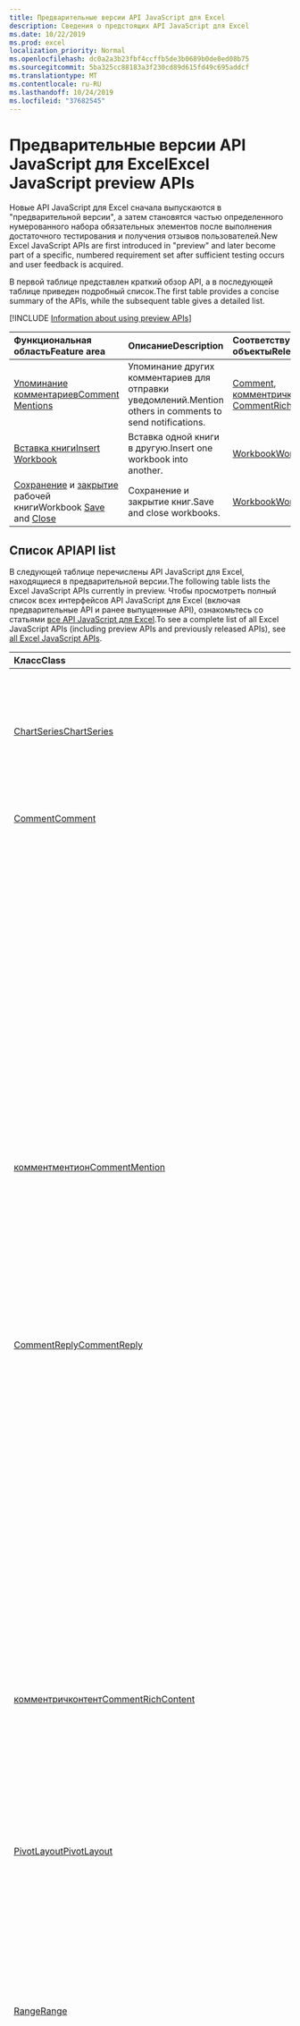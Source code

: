 ```yaml
---
title: Предварительные версии API JavaScript для Excel
description: Сведения о предстоящих API JavaScript для Excel
ms.date: 10/22/2019
ms.prod: excel
localization_priority: Normal
ms.openlocfilehash: dc0a2a3b23fbf4ccffb5de3b0689b0de0ed08b75
ms.sourcegitcommit: 5ba325cc88183a3f230cd89d615fd49c695addcf
ms.translationtype: MT
ms.contentlocale: ru-RU
ms.lasthandoff: 10/24/2019
ms.locfileid: "37682545"
---
```

# <a name="excel-javascript-preview-apis"></a><span data-ttu-id="dd6a9-103">Предварительные версии API JavaScript для Excel</span><span class="sxs-lookup"><span data-stu-id="dd6a9-103">Excel JavaScript preview APIs</span></span>

<span data-ttu-id="dd6a9-104">Новые API JavaScript для Excel сначала выпускаются в "предварительной версии", а затем становятся частью определенного нумерованного набора обязательных элементов после выполнения достаточного тестирования и получения отзывов пользователей.</span><span class="sxs-lookup"><span data-stu-id="dd6a9-104">New Excel JavaScript APIs are first introduced in "preview" and later become part of a specific, numbered requirement set after sufficient testing occurs and user feedback is acquired.</span></span>

<span data-ttu-id="dd6a9-105">В первой таблице представлен краткий обзор API, а в последующей таблице приведен подробный список.</span><span class="sxs-lookup"><span data-stu-id="dd6a9-105">The first table provides a concise summary of the APIs, while the subsequent table gives a detailed list.</span></span>

[!INCLUDE [Information about using preview APIs](../../includes/using-preview-apis-host.md)]

| <span data-ttu-id="dd6a9-106">Функциональная область</span><span class="sxs-lookup"><span data-stu-id="dd6a9-106">Feature area</span></span> | <span data-ttu-id="dd6a9-107">Описание</span><span class="sxs-lookup"><span data-stu-id="dd6a9-107">Description</span></span> | <span data-ttu-id="dd6a9-108">Соответствующие объекты</span><span class="sxs-lookup"><span data-stu-id="dd6a9-108">Relevant objects</span></span> |
|:--- |:--- |:--- |
| [<span data-ttu-id="dd6a9-109">Упоминание комментариев</span><span class="sxs-lookup"><span data-stu-id="dd6a9-109">Comment Mentions</span></span>](../../excel/excel-add-ins-comments.md#mentions-preview) | <span data-ttu-id="dd6a9-110">Упоминание других комментариев для отправки уведомлений.</span><span class="sxs-lookup"><span data-stu-id="dd6a9-110">Mention others in comments to send notifications.</span></span> | <span data-ttu-id="dd6a9-111">[Comment](/javascript/api/excel/excel.comment), [комментричконтент](/javascript/api/excel/excel.commentrichcontent)</span><span class="sxs-lookup"><span data-stu-id="dd6a9-111">[Comment](/javascript/api/excel/excel.comment), [CommentRichContent](/javascript/api/excel/excel.commentrichcontent)</span></span> |
| [<span data-ttu-id="dd6a9-112">Вставка книги</span><span class="sxs-lookup"><span data-stu-id="dd6a9-112">Insert Workbook</span></span>](../../excel/excel-add-ins-workbooks.md#insert-a-copy-of-an-existing-workbook-into-the-current-one-preview) | <span data-ttu-id="dd6a9-113">Вставка одной книги в другую.</span><span class="sxs-lookup"><span data-stu-id="dd6a9-113">Insert one workbook into another.</span></span>  | [<span data-ttu-id="dd6a9-114">Workbook</span><span class="sxs-lookup"><span data-stu-id="dd6a9-114">Workbook</span></span>](/javascript/api/excel/excel.worksheetcollection) |
| <span data-ttu-id="dd6a9-115">[Сохранение](../../excel/excel-add-ins-workbooks.md#save-the-workbook-preview) и [закрытие](../../excel/excel-add-ins-workbooks.md#close-the-workbook-preview) рабочей книги</span><span class="sxs-lookup"><span data-stu-id="dd6a9-115">Workbook [Save](../../excel/excel-add-ins-workbooks.md#save-the-workbook-preview) and [Close](../../excel/excel-add-ins-workbooks.md#close-the-workbook-preview)</span></span> | <span data-ttu-id="dd6a9-116">Сохранение и закрытие книг.</span><span class="sxs-lookup"><span data-stu-id="dd6a9-116">Save and close workbooks.</span></span>  | [<span data-ttu-id="dd6a9-117">Workbook</span><span class="sxs-lookup"><span data-stu-id="dd6a9-117">Workbook</span></span>](/javascript/api/excel/excel.workbook) |

## <a name="api-list"></a><span data-ttu-id="dd6a9-118">Список API</span><span class="sxs-lookup"><span data-stu-id="dd6a9-118">API list</span></span>

<span data-ttu-id="dd6a9-119">В следующей таблице перечислены API JavaScript для Excel, находящиеся в предварительной версии.</span><span class="sxs-lookup"><span data-stu-id="dd6a9-119">The following table lists the Excel JavaScript APIs currently in preview.</span></span> <span data-ttu-id="dd6a9-120">Чтобы просмотреть полный список всех интерфейсов API JavaScript для Excel (включая предварительные API и ранее выпущенные API), ознакомьтесь со статьями [все API JavaScript для Excel](/javascript/api/excel?view=excel-js-preview).</span><span class="sxs-lookup"><span data-stu-id="dd6a9-120">To see a complete list of all Excel JavaScript APIs (including preview APIs and previously released APIs), see [all Excel JavaScript APIs](/javascript/api/excel?view=excel-js-preview).</span></span>

| <span data-ttu-id="dd6a9-121">Класс</span><span class="sxs-lookup"><span data-stu-id="dd6a9-121">Class</span></span> | <span data-ttu-id="dd6a9-122">Поля</span><span class="sxs-lookup"><span data-stu-id="dd6a9-122">Fields</span></span> | <span data-ttu-id="dd6a9-123">Описание</span><span class="sxs-lookup"><span data-stu-id="dd6a9-123">Description</span></span> |
|:---|:---|:---|
|[<span data-ttu-id="dd6a9-124">ChartSeries</span><span class="sxs-lookup"><span data-stu-id="dd6a9-124">ChartSeries</span></span>](/javascript/api/excel/excel.chartseries)|[<span data-ttu-id="dd6a9-125">Жетдименсионвалуес (Dimension: Excel. Чартсериесдименсион)</span><span class="sxs-lookup"><span data-stu-id="dd6a9-125">getDimensionValues(dimension: Excel.ChartSeriesDimension)</span></span>](/javascript/api/excel/excel.chartseries#getdimensionvalues-dimension-)|<span data-ttu-id="dd6a9-126">Получает значения из одного измерения ряда диаграммы.</span><span class="sxs-lookup"><span data-stu-id="dd6a9-126">Gets the values from a single dimension of the chart series.</span></span> <span data-ttu-id="dd6a9-127">Это могут быть значения категории или значения данных, в зависимости от указанного измерения и способа сопоставления данных для ряда диаграммы.</span><span class="sxs-lookup"><span data-stu-id="dd6a9-127">These could be either category values or data values, depending on the dimension specified and how the data is mapped for the chart series.</span></span>|
|[<span data-ttu-id="dd6a9-128">Comment</span><span class="sxs-lookup"><span data-stu-id="dd6a9-128">Comment</span></span>](/javascript/api/excel/excel.comment)|[<span data-ttu-id="dd6a9-129">mentions</span><span class="sxs-lookup"><span data-stu-id="dd6a9-129">mentions</span></span>](/javascript/api/excel/excel.comment#mentions)|<span data-ttu-id="dd6a9-130">Получает объекты (например, людей), которые упоминаются в комментариях.</span><span class="sxs-lookup"><span data-stu-id="dd6a9-130">Gets the entities (e.g. people) that are mentioned in comments.</span></span>|
||[<span data-ttu-id="dd6a9-131">ричконтент</span><span class="sxs-lookup"><span data-stu-id="dd6a9-131">richContent</span></span>](/javascript/api/excel/excel.comment#richcontent)|<span data-ttu-id="dd6a9-132">Получает форматированный текст комментария (например, упоминания в комментариях).</span><span class="sxs-lookup"><span data-stu-id="dd6a9-132">Gets the rich comment content (e.g. mentions in comments).</span></span> <span data-ttu-id="dd6a9-133">Эта строка не предназначена для отображения конечным пользователям.</span><span class="sxs-lookup"><span data-stu-id="dd6a9-133">This string is not meant to be displayed to end-users.</span></span> <span data-ttu-id="dd6a9-134">Надстройка должна использовать эту надстройку только для анализа форматированного содержимого комментариев.</span><span class="sxs-lookup"><span data-stu-id="dd6a9-134">Your add-in should only use this to parse rich comment content.</span></span>|
||[<span data-ttu-id="dd6a9-135">определяем</span><span class="sxs-lookup"><span data-stu-id="dd6a9-135">resolved</span></span>](/javascript/api/excel/excel.comment#resolved)|<span data-ttu-id="dd6a9-136">Получает или задает состояние потока комментариев.</span><span class="sxs-lookup"><span data-stu-id="dd6a9-136">Gets or sets the comment thread status.</span></span> <span data-ttu-id="dd6a9-137">Значение "true" означает, что поток комментариев находится в состоянии "разрешено".</span><span class="sxs-lookup"><span data-stu-id="dd6a9-137">A value of "true" means the comment thread is in the resolved state.</span></span>|
||[<span data-ttu-id="dd6a9-138">Упдатементионс (Контентвисментионс: Excel. Комментричконтент)</span><span class="sxs-lookup"><span data-stu-id="dd6a9-138">updateMentions(contentWithMentions: Excel.CommentRichContent)</span></span>](/javascript/api/excel/excel.comment#updatementions-contentwithmentions-)|<span data-ttu-id="dd6a9-139">Обновляет содержимое комментария с помощью специально отформатированной строки и списка упоминаний.</span><span class="sxs-lookup"><span data-stu-id="dd6a9-139">Updates the comment content with a specially formatted string and a list of mentions.</span></span>|
|[<span data-ttu-id="dd6a9-140">комментментион</span><span class="sxs-lookup"><span data-stu-id="dd6a9-140">CommentMention</span></span>](/javascript/api/excel/excel.commentmention)|[<span data-ttu-id="dd6a9-141">email</span><span class="sxs-lookup"><span data-stu-id="dd6a9-141">email</span></span>](/javascript/api/excel/excel.commentmention#email)|<span data-ttu-id="dd6a9-142">Получает или задает адрес электронной почты объекта, который упоминается в примечании.</span><span class="sxs-lookup"><span data-stu-id="dd6a9-142">Gets or sets the email address of the entity that is mentioned in comment.</span></span>|
||[<span data-ttu-id="dd6a9-143">id</span><span class="sxs-lookup"><span data-stu-id="dd6a9-143">id</span></span>](/javascript/api/excel/excel.commentmention#id)|<span data-ttu-id="dd6a9-144">Получает или задает идентификатор объекта.</span><span class="sxs-lookup"><span data-stu-id="dd6a9-144">Gets or sets the id of the entity.</span></span> <span data-ttu-id="dd6a9-145">Эта информация выравнивается по идентификатору в `CommentRichContent.richContent`файле.</span><span class="sxs-lookup"><span data-stu-id="dd6a9-145">This is aligned with the id information in `CommentRichContent.richContent`.</span></span>|
||[<span data-ttu-id="dd6a9-146">name</span><span class="sxs-lookup"><span data-stu-id="dd6a9-146">name</span></span>](/javascript/api/excel/excel.commentmention#name)|<span data-ttu-id="dd6a9-147">Получает или задает имя объекта, упоминаемого в примечании.</span><span class="sxs-lookup"><span data-stu-id="dd6a9-147">Gets or sets the name of the entity that is mentioned in comment.</span></span>|
|[<span data-ttu-id="dd6a9-148">CommentReply</span><span class="sxs-lookup"><span data-stu-id="dd6a9-148">CommentReply</span></span>](/javascript/api/excel/excel.commentreply)|[<span data-ttu-id="dd6a9-149">mentions</span><span class="sxs-lookup"><span data-stu-id="dd6a9-149">mentions</span></span>](/javascript/api/excel/excel.commentreply#mentions)|<span data-ttu-id="dd6a9-150">Получает объекты (например, людей), которые упоминаются в комментариях.</span><span class="sxs-lookup"><span data-stu-id="dd6a9-150">Gets the entities (e.g. people) that are mentioned in comments.</span></span>|
||[<span data-ttu-id="dd6a9-151">определяем</span><span class="sxs-lookup"><span data-stu-id="dd6a9-151">resolved</span></span>](/javascript/api/excel/excel.commentreply#resolved)|<span data-ttu-id="dd6a9-152">Получает или задает состояние ответа на комментарий.</span><span class="sxs-lookup"><span data-stu-id="dd6a9-152">Gets or sets the comment reply status.</span></span> <span data-ttu-id="dd6a9-153">Значение "true" означает, что ответ комментария находится в состоянии "разрешено".</span><span class="sxs-lookup"><span data-stu-id="dd6a9-153">A value of "true" means the comment reply is in the resolved state.</span></span>|
||[<span data-ttu-id="dd6a9-154">ричконтент</span><span class="sxs-lookup"><span data-stu-id="dd6a9-154">richContent</span></span>](/javascript/api/excel/excel.commentreply#richcontent)|<span data-ttu-id="dd6a9-155">Получает форматированный текст комментария (например, упоминания в комментариях).</span><span class="sxs-lookup"><span data-stu-id="dd6a9-155">Gets the rich comment content (e.g. mentions in comments).</span></span> <span data-ttu-id="dd6a9-156">Эта строка не предназначена для отображения конечным пользователям.</span><span class="sxs-lookup"><span data-stu-id="dd6a9-156">This string is not meant to be displayed to end-users.</span></span> <span data-ttu-id="dd6a9-157">Надстройка должна использовать эту надстройку только для анализа форматированного содержимого комментариев.</span><span class="sxs-lookup"><span data-stu-id="dd6a9-157">Your add-in should only use this to parse rich comment content.</span></span>|
||[<span data-ttu-id="dd6a9-158">Упдатементионс (Контентвисментионс: Excel. Комментричконтент)</span><span class="sxs-lookup"><span data-stu-id="dd6a9-158">updateMentions(contentWithMentions: Excel.CommentRichContent)</span></span>](/javascript/api/excel/excel.commentreply#updatementions-contentwithmentions-)|<span data-ttu-id="dd6a9-159">Обновляет содержимое комментария с помощью специально отформатированной строки и списка упоминаний.</span><span class="sxs-lookup"><span data-stu-id="dd6a9-159">Updates the comment content with a specially formatted string and a list of mentions.</span></span>|
|[<span data-ttu-id="dd6a9-160">комментричконтент</span><span class="sxs-lookup"><span data-stu-id="dd6a9-160">CommentRichContent</span></span>](/javascript/api/excel/excel.commentrichcontent)|[<span data-ttu-id="dd6a9-161">mentions</span><span class="sxs-lookup"><span data-stu-id="dd6a9-161">mentions</span></span>](/javascript/api/excel/excel.commentrichcontent#mentions)|<span data-ttu-id="dd6a9-162">Массив, содержащий все сущности (например, люди), упомянутые в комментарии.</span><span class="sxs-lookup"><span data-stu-id="dd6a9-162">An array containing all the entities (e.g. people) mentioned within the comment.</span></span>|
||[<span data-ttu-id="dd6a9-163">ричконтент</span><span class="sxs-lookup"><span data-stu-id="dd6a9-163">richContent</span></span>](/javascript/api/excel/excel.commentrichcontent#richcontent)||
|[<span data-ttu-id="dd6a9-164">PivotLayout</span><span class="sxs-lookup"><span data-stu-id="dd6a9-164">PivotLayout</span></span>](/javascript/api/excel/excel.pivotlayout)|[<span data-ttu-id="dd6a9-165">getCell(dataHierarchy: DataPivotHierarchy \| string, rowItems: Array<PivotItem \| string>, columnItems: Array<PivotItem \| string>)</span><span class="sxs-lookup"><span data-stu-id="dd6a9-165">getCell(dataHierarchy: DataPivotHierarchy \| string, rowItems: Array<PivotItem \| string>, columnItems: Array<PivotItem \| string>)</span></span>](/javascript/api/excel/excel.pivotlayout#getcell-datahierarchy--rowitems--columnitems-)|<span data-ttu-id="dd6a9-166">Получает уникальную ячейку в сводной таблице на основе иерархии данных и элементов строк и столбцов соответствующих иерархий.</span><span class="sxs-lookup"><span data-stu-id="dd6a9-166">Gets a unique cell in the PivotTable based on a data hierarchy and the row and column items of their respective hierarchies.</span></span> <span data-ttu-id="dd6a9-167">Возвращаемая ячейка находится на пересечении указанной строки и столбца, содержащего данные из заданной иерархии.</span><span class="sxs-lookup"><span data-stu-id="dd6a9-167">The returned cell is the intersection of the given row and column that contains the data from the given hierarchy.</span></span> <span data-ttu-id="dd6a9-168">Этот метод является обратным вызову методов getPivotItems и getDataHierarchy для конкретной ячейки.</span><span class="sxs-lookup"><span data-stu-id="dd6a9-168">This method is the inverse of calling getPivotItems and getDataHierarchy on a particular cell.</span></span>|
|[<span data-ttu-id="dd6a9-169">Range</span><span class="sxs-lookup"><span data-stu-id="dd6a9-169">Range</span></span>](/javascript/api/excel/excel.range)|[<span data-ttu-id="dd6a9-170">getSpillParent()</span><span class="sxs-lookup"><span data-stu-id="dd6a9-170">getSpillParent()</span></span>](/javascript/api/excel/excel.range#getspillparent--)|<span data-ttu-id="dd6a9-171">Получает объект диапазона, содержащий базовую ячейку для переносимой ячейки.</span><span class="sxs-lookup"><span data-stu-id="dd6a9-171">Gets the range object containing the anchor cell for a cell getting spilled into.</span></span> <span data-ttu-id="dd6a9-172">Возвращает ошибку, если применяется к диапазону с несколькими ячейками.</span><span class="sxs-lookup"><span data-stu-id="dd6a9-172">Fails if applied to a range with more than one cell.</span></span> <span data-ttu-id="dd6a9-173">Только для чтения.</span><span class="sxs-lookup"><span data-stu-id="dd6a9-173">Read-only.</span></span>|
||[<span data-ttu-id="dd6a9-174">getSpillParentOrNullObject()</span><span class="sxs-lookup"><span data-stu-id="dd6a9-174">getSpillParentOrNullObject()</span></span>](/javascript/api/excel/excel.range#getspillparentornullobject--)|<span data-ttu-id="dd6a9-175">Получает объект диапазона, содержащий базовую ячейку для переносимой ячейки.</span><span class="sxs-lookup"><span data-stu-id="dd6a9-175">Gets the range object containing the anchor cell for a cell getting spilled into.</span></span> <span data-ttu-id="dd6a9-176">Только для чтения.</span><span class="sxs-lookup"><span data-stu-id="dd6a9-176">Read-only.</span></span>|
||[<span data-ttu-id="dd6a9-177">getSpillingToRange()</span><span class="sxs-lookup"><span data-stu-id="dd6a9-177">getSpillingToRange()</span></span>](/javascript/api/excel/excel.range#getspillingtorange--)|<span data-ttu-id="dd6a9-178">Получает объект range, содержащий диапазон переноса при вызове для базовой ячейки.</span><span class="sxs-lookup"><span data-stu-id="dd6a9-178">Gets the range object containing the spill range when called on an anchor cell.</span></span> <span data-ttu-id="dd6a9-179">Возвращает ошибку, если применяется к диапазону с несколькими ячейками.</span><span class="sxs-lookup"><span data-stu-id="dd6a9-179">Fails if applied to a range with more than one cell.</span></span> <span data-ttu-id="dd6a9-180">Только для чтения.</span><span class="sxs-lookup"><span data-stu-id="dd6a9-180">Read-only.</span></span>|
||[<span data-ttu-id="dd6a9-181">getSpillingToRangeOrNullObject()</span><span class="sxs-lookup"><span data-stu-id="dd6a9-181">getSpillingToRangeOrNullObject()</span></span>](/javascript/api/excel/excel.range#getspillingtorangeornullobject--)|<span data-ttu-id="dd6a9-182">Получает объект range, содержащий диапазон переноса при вызове для базовой ячейки.</span><span class="sxs-lookup"><span data-stu-id="dd6a9-182">Gets the range object containing the spill range when called on an anchor cell.</span></span> <span data-ttu-id="dd6a9-183">Только для чтения.</span><span class="sxs-lookup"><span data-stu-id="dd6a9-183">Read-only.</span></span>|
||[<span data-ttu-id="dd6a9-184">hasSpill</span><span class="sxs-lookup"><span data-stu-id="dd6a9-184">hasSpill</span></span>](/javascript/api/excel/excel.range#hasspill)|<span data-ttu-id="dd6a9-185">Указывает, есть ли во всех ячейках граница переноса.</span><span class="sxs-lookup"><span data-stu-id="dd6a9-185">Represents if all cells have a spill border.</span></span>|
||[<span data-ttu-id="dd6a9-186">саведасаррай</span><span class="sxs-lookup"><span data-stu-id="dd6a9-186">savedAsArray</span></span>](/javascript/api/excel/excel.range#savedasarray)|<span data-ttu-id="dd6a9-187">Указывает, следует ли сохранять все ячейки в виде формулы массива.</span><span class="sxs-lookup"><span data-stu-id="dd6a9-187">Represents if ALL the cells would be saved as an array formula.</span></span>|
|[<span data-ttu-id="dd6a9-188">RangeFormat</span><span class="sxs-lookup"><span data-stu-id="dd6a9-188">RangeFormat</span></span>](/javascript/api/excel/excel.rangeformat)|[<span data-ttu-id="dd6a9-189">Аджустиндент (Amount: число)</span><span class="sxs-lookup"><span data-stu-id="dd6a9-189">adjustIndent(amount: number)</span></span>](/javascript/api/excel/excel.rangeformat#adjustindent-amount-)|<span data-ttu-id="dd6a9-190">Настраивает отступ для форматирования диапазона.</span><span class="sxs-lookup"><span data-stu-id="dd6a9-190">Adjusts the indentation of the range formatting.</span></span> <span data-ttu-id="dd6a9-191">Значение отступа лежит в диапазоне от 0 до 250.</span><span class="sxs-lookup"><span data-stu-id="dd6a9-191">The indent value ranges from 0 to 250.</span></span>|
|[<span data-ttu-id="dd6a9-192">ShapeCollection</span><span class="sxs-lookup"><span data-stu-id="dd6a9-192">ShapeCollection</span></span>](/javascript/api/excel/excel.shapecollection)|[<span data-ttu-id="dd6a9-193">addSvg(xml: string)</span><span class="sxs-lookup"><span data-stu-id="dd6a9-193">addSvg(xml: string)</span></span>](/javascript/api/excel/excel.shapecollection#addsvg-xml-)|<span data-ttu-id="dd6a9-194">Создает изображение SVG (масштабируемая векторная графика) из строки XML и добавляет его на лист.</span><span class="sxs-lookup"><span data-stu-id="dd6a9-194">Creates a scalable vector graphic (SVG) from an XML string and adds it to the worksheet.</span></span> <span data-ttu-id="dd6a9-195">Возвращает объект Shape, представляющий новое изображение.</span><span class="sxs-lookup"><span data-stu-id="dd6a9-195">Returns a Shape object that represents the new image.</span></span>|
|[<span data-ttu-id="dd6a9-196">Slicer</span><span class="sxs-lookup"><span data-stu-id="dd6a9-196">Slicer</span></span>](/javascript/api/excel/excel.slicer)|[<span data-ttu-id="dd6a9-197">nameInFormula</span><span class="sxs-lookup"><span data-stu-id="dd6a9-197">nameInFormula</span></span>](/javascript/api/excel/excel.slicer#nameinformula)|<span data-ttu-id="dd6a9-198">Представляет имя среза, используемое в формуле.</span><span class="sxs-lookup"><span data-stu-id="dd6a9-198">Represents the slicer name used in the formula.</span></span>|
|[<span data-ttu-id="dd6a9-199">Table</span><span class="sxs-lookup"><span data-stu-id="dd6a9-199">Table</span></span>](/javascript/api/excel/excel.table)|[<span data-ttu-id="dd6a9-200">clearStyle()</span><span class="sxs-lookup"><span data-stu-id="dd6a9-200">clearStyle()</span></span>](/javascript/api/excel/excel.table#clearstyle--)|<span data-ttu-id="dd6a9-201">Изменяет таблицу для использования стиля таблицы по умолчанию.</span><span class="sxs-lookup"><span data-stu-id="dd6a9-201">Changes the table to use the default table style.</span></span>|
||[<span data-ttu-id="dd6a9-202">onFiltered</span><span class="sxs-lookup"><span data-stu-id="dd6a9-202">onFiltered</span></span>](/javascript/api/excel/excel.table#onfiltered)|<span data-ttu-id="dd6a9-203">Возникает, если применен фильтр к указанной таблице.</span><span class="sxs-lookup"><span data-stu-id="dd6a9-203">Occurs when filter is applied on a specific table.</span></span>|
|[<span data-ttu-id="dd6a9-204">TableCollection</span><span class="sxs-lookup"><span data-stu-id="dd6a9-204">TableCollection</span></span>](/javascript/api/excel/excel.tablecollection)|[<span data-ttu-id="dd6a9-205">onFiltered</span><span class="sxs-lookup"><span data-stu-id="dd6a9-205">onFiltered</span></span>](/javascript/api/excel/excel.tablecollection#onfiltered)|<span data-ttu-id="dd6a9-206">Возникает, если применен фильтр к любой таблице в книге или листе.</span><span class="sxs-lookup"><span data-stu-id="dd6a9-206">Occurs when filter is applied on any table in a workbook, or a worksheet.</span></span>|
|[<span data-ttu-id="dd6a9-207">TableFilteredEventArgs</span><span class="sxs-lookup"><span data-stu-id="dd6a9-207">TableFilteredEventArgs</span></span>](/javascript/api/excel/excel.tablefilteredeventargs)|[<span data-ttu-id="dd6a9-208">tableId</span><span class="sxs-lookup"><span data-stu-id="dd6a9-208">tableId</span></span>](/javascript/api/excel/excel.tablefilteredeventargs#tableid)|<span data-ttu-id="dd6a9-209">Представляет идентификатор таблицы, в которой применяется фильтр.</span><span class="sxs-lookup"><span data-stu-id="dd6a9-209">Represents the id of the table in which the filter is applied.</span></span>|
||[<span data-ttu-id="dd6a9-210">тип</span><span class="sxs-lookup"><span data-stu-id="dd6a9-210">type</span></span>](/javascript/api/excel/excel.tablefilteredeventargs#type)|<span data-ttu-id="dd6a9-211">Представляет тип события.</span><span class="sxs-lookup"><span data-stu-id="dd6a9-211">Represents the type of the event.</span></span> <span data-ttu-id="dd6a9-212">Дополнительные сведения см. в статье Excel.EventType.</span><span class="sxs-lookup"><span data-stu-id="dd6a9-212">See Excel.EventType for details.</span></span>|
||[<span data-ttu-id="dd6a9-213">worksheetId</span><span class="sxs-lookup"><span data-stu-id="dd6a9-213">worksheetId</span></span>](/javascript/api/excel/excel.tablefilteredeventargs#worksheetid)|<span data-ttu-id="dd6a9-214">Представляет идентификатор листа, содержащего таблицу.</span><span class="sxs-lookup"><span data-stu-id="dd6a9-214">Represents the id of the worksheet which contains the table.</span></span>|
|[<span data-ttu-id="dd6a9-215">Workbook</span><span class="sxs-lookup"><span data-stu-id="dd6a9-215">Workbook</span></span>](/javascript/api/excel/excel.workbook)|[<span data-ttu-id="dd6a9-216">close(closeBehavior?: Excel.CloseBehavior)</span><span class="sxs-lookup"><span data-stu-id="dd6a9-216">close(closeBehavior?: Excel.CloseBehavior)</span></span>](/javascript/api/excel/excel.workbook#close-closebehavior-)|<span data-ttu-id="dd6a9-217">Закрывает текущую книгу.</span><span class="sxs-lookup"><span data-stu-id="dd6a9-217">Close current workbook.</span></span>|
||[<span data-ttu-id="dd6a9-218">save(saveBehavior?: Excel.SaveBehavior)</span><span class="sxs-lookup"><span data-stu-id="dd6a9-218">save(saveBehavior?: Excel.SaveBehavior)</span></span>](/javascript/api/excel/excel.workbook#save-savebehavior-)|<span data-ttu-id="dd6a9-219">Сохраняет текущую книгу.</span><span class="sxs-lookup"><span data-stu-id="dd6a9-219">Save current workbook.</span></span>|
||[<span data-ttu-id="dd6a9-220">use1904DateSystem</span><span class="sxs-lookup"><span data-stu-id="dd6a9-220">use1904DateSystem</span></span>](/javascript/api/excel/excel.workbook#use1904datesystem)|<span data-ttu-id="dd6a9-221">Значение true, если в книге используется система дат 1904.</span><span class="sxs-lookup"><span data-stu-id="dd6a9-221">True if the workbook uses the 1904 date system.</span></span>|
|[<span data-ttu-id="dd6a9-222">Worksheet</span><span class="sxs-lookup"><span data-stu-id="dd6a9-222">Worksheet</span></span>](/javascript/api/excel/excel.worksheet)|[<span data-ttu-id="dd6a9-223">onFiltered</span><span class="sxs-lookup"><span data-stu-id="dd6a9-223">onFiltered</span></span>](/javascript/api/excel/excel.worksheet#onfiltered)|<span data-ttu-id="dd6a9-224">Возникает, если применен фильтр к указанному листу.</span><span class="sxs-lookup"><span data-stu-id="dd6a9-224">Occurs when filter is applied on a specific worksheet.</span></span>|
||[<span data-ttu-id="dd6a9-225">онровхидденчанжед</span><span class="sxs-lookup"><span data-stu-id="dd6a9-225">onRowHiddenChanged</span></span>](/javascript/api/excel/excel.worksheet#onrowhiddenchanged)|<span data-ttu-id="dd6a9-226">Происходит при изменении скрытого состояния одной или нескольких строк на определенном листе.</span><span class="sxs-lookup"><span data-stu-id="dd6a9-226">Occurs when the hidden state of one or more rows has changed on a specific worksheet.</span></span>|
|[<span data-ttu-id="dd6a9-227">WorksheetCollection</span><span class="sxs-lookup"><span data-stu-id="dd6a9-227">WorksheetCollection</span></span>](/javascript/api/excel/excel.worksheetcollection)|<span data-ttu-id="dd6a9-228">[addFromBase64(base64File: string, sheetNamesToInsert?: string[], positionType?: Excel.WorksheetPositionType, relativeTo?: Worksheet \| string)](/javascript/api/excel/excel.worksheetcollection#addfrombase64-base64file--sheetnamestoinsert--positiontype--relativeto-)</span><span class="sxs-lookup"><span data-stu-id="dd6a9-228">[addFromBase64(base64File: string, sheetNamesToInsert?: string[], positionType?: Excel.WorksheetPositionType, relativeTo?: Worksheet \| string)](/javascript/api/excel/excel.worksheetcollection#addfrombase64-base64file--sheetnamestoinsert--positiontype--relativeto-)</span></span>|<span data-ttu-id="dd6a9-229">Вставляет указанные листы книги в текущую книгу.</span><span class="sxs-lookup"><span data-stu-id="dd6a9-229">Inserts the specified worksheets of a workbook into the current workbook.</span></span>|
||[<span data-ttu-id="dd6a9-230">onFiltered</span><span class="sxs-lookup"><span data-stu-id="dd6a9-230">onFiltered</span></span>](/javascript/api/excel/excel.worksheetcollection#onfiltered)|<span data-ttu-id="dd6a9-231">Возникает при применении любого фильтра листа в книге.</span><span class="sxs-lookup"><span data-stu-id="dd6a9-231">Occurs when any worksheet's filter is applied in the workbook.</span></span>|
||[<span data-ttu-id="dd6a9-232">онровхидденчанжед</span><span class="sxs-lookup"><span data-stu-id="dd6a9-232">onRowHiddenChanged</span></span>](/javascript/api/excel/excel.worksheetcollection#onrowhiddenchanged)|<span data-ttu-id="dd6a9-233">Происходит при изменении скрытого состояния одной или нескольких строк на определенном листе.</span><span class="sxs-lookup"><span data-stu-id="dd6a9-233">Occurs when the hidden state of one or more rows has changed on a specific worksheet.</span></span>|
|[<span data-ttu-id="dd6a9-234">WorksheetFilteredEventArgs</span><span class="sxs-lookup"><span data-stu-id="dd6a9-234">WorksheetFilteredEventArgs</span></span>](/javascript/api/excel/excel.worksheetfilteredeventargs)|[<span data-ttu-id="dd6a9-235">тип</span><span class="sxs-lookup"><span data-stu-id="dd6a9-235">type</span></span>](/javascript/api/excel/excel.worksheetfilteredeventargs#type)|<span data-ttu-id="dd6a9-236">Представляет тип события.</span><span class="sxs-lookup"><span data-stu-id="dd6a9-236">Represents the type of the event.</span></span> <span data-ttu-id="dd6a9-237">Дополнительные сведения см. в статье Excel.EventType.</span><span class="sxs-lookup"><span data-stu-id="dd6a9-237">See Excel.EventType for details.</span></span>|
||[<span data-ttu-id="dd6a9-238">worksheetId</span><span class="sxs-lookup"><span data-stu-id="dd6a9-238">worksheetId</span></span>](/javascript/api/excel/excel.worksheetfilteredeventargs#worksheetid)|<span data-ttu-id="dd6a9-239">Представляет идентификатор листа, в котором применен фильтр.</span><span class="sxs-lookup"><span data-stu-id="dd6a9-239">Represents the id of the worksheet in which the filter is applied.</span></span>|
|[<span data-ttu-id="dd6a9-240">воркшитровхидденчанжедевентаргс</span><span class="sxs-lookup"><span data-stu-id="dd6a9-240">WorksheetRowHiddenChangedEventArgs</span></span>](/javascript/api/excel/excel.worksheetrowhiddenchangedeventargs)|[<span data-ttu-id="dd6a9-241">address</span><span class="sxs-lookup"><span data-stu-id="dd6a9-241">address</span></span>](/javascript/api/excel/excel.worksheetrowhiddenchangedeventargs#address)|<span data-ttu-id="dd6a9-242">Получает адрес диапазона, представляющий измененную область конкретного листа.</span><span class="sxs-lookup"><span data-stu-id="dd6a9-242">Gets the range address that represents the changed area of a specific worksheet.</span></span>|
||[<span data-ttu-id="dd6a9-243">changeType</span><span class="sxs-lookup"><span data-stu-id="dd6a9-243">changeType</span></span>](/javascript/api/excel/excel.worksheetrowhiddenchangedeventargs#changetype)|<span data-ttu-id="dd6a9-244">Получает тип изменения, которое представляет способ запуска события.</span><span class="sxs-lookup"><span data-stu-id="dd6a9-244">Gets the type of change that represents how the event was triggered.</span></span> <span data-ttu-id="dd6a9-245">Для `Excel.RowHiddenChangeType` получения дополнительных сведений см.</span><span class="sxs-lookup"><span data-stu-id="dd6a9-245">See `Excel.RowHiddenChangeType` for details.</span></span>|
||[<span data-ttu-id="dd6a9-246">source</span><span class="sxs-lookup"><span data-stu-id="dd6a9-246">source</span></span>](/javascript/api/excel/excel.worksheetrowhiddenchangedeventargs#source)|<span data-ttu-id="dd6a9-247">Получает источник события.</span><span class="sxs-lookup"><span data-stu-id="dd6a9-247">Gets the source of the event.</span></span> <span data-ttu-id="dd6a9-248">Дополнительные сведения см. в статье Excel.EventSource.</span><span class="sxs-lookup"><span data-stu-id="dd6a9-248">See Excel.EventSource for details.</span></span>|
||[<span data-ttu-id="dd6a9-249">type</span><span class="sxs-lookup"><span data-stu-id="dd6a9-249">type</span></span>](/javascript/api/excel/excel.worksheetrowhiddenchangedeventargs#type)|<span data-ttu-id="dd6a9-250">Получает тип события.</span><span class="sxs-lookup"><span data-stu-id="dd6a9-250">Gets the type of the event.</span></span> <span data-ttu-id="dd6a9-251">Дополнительные сведения см. в статье Excel.EventType.</span><span class="sxs-lookup"><span data-stu-id="dd6a9-251">See Excel.EventType for details.</span></span>|
||[<span data-ttu-id="dd6a9-252">worksheetId</span><span class="sxs-lookup"><span data-stu-id="dd6a9-252">worksheetId</span></span>](/javascript/api/excel/excel.worksheetrowhiddenchangedeventargs#worksheetid)|<span data-ttu-id="dd6a9-253">Получает идентификатор листа, в котором изменены данные.</span><span class="sxs-lookup"><span data-stu-id="dd6a9-253">Gets the id of the worksheet in which the data changed.</span></span>|

## <a name="see-also"></a><span data-ttu-id="dd6a9-254">См. также</span><span class="sxs-lookup"><span data-stu-id="dd6a9-254">See also</span></span>

- [<span data-ttu-id="dd6a9-255">Справочная документация по API JavaScript для Excel</span><span class="sxs-lookup"><span data-stu-id="dd6a9-255">Excel JavaScript API Reference Documentation</span></span>](/javascript/api/excel?view=excel-js-preview)
- [<span data-ttu-id="dd6a9-256">Наборы обязательных элементов API JavaScript для Excel</span><span class="sxs-lookup"><span data-stu-id="dd6a9-256">Excel JavaScript API requirement sets</span></span>](./excel-api-requirement-sets.md)
